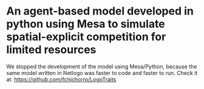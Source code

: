 # An agent-based model developed in python using Mesa to simulate spatial-explicit competition for limited resources

We stopped the development of the model using Mesa/Python, because the same model written in Netlogo was faster to code and faster to run. Check it at: https://github.com/fchichorro/LogoTraits
